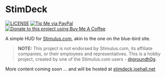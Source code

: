 # StimDeck

[![LICENSE](https://img.shields.io/badge/license-MIT-lightgrey.svg)](LICENSE.md)
[![Tip Me via PayPal](https://img.shields.io/badge/PayPal-tip%20me-green.svg?logo=paypal)](https://www.paypal.me/groundh0g)
[![Donate to this project using Buy Me A Coffee](https://img.shields.io/badge/buy%20me%20a%20coffee-donate-green.svg)](https://www.buymeacoffee.com/groundh0g)

A simple HUD for [Stimulus.com](https://www.stimulus.com/), akin to the one on the blue-bird site.

> **NOTE:** This project is not endorsed by Stimulus.com, its affiliate companies, or their employees and representatives. This is a hobby project, created by one of the Stimulus.com users - [@groundh0g](https://www.stimulus.com/groundh0g).

More content coming soon ... and will be hosted at [stimdeck.joehall.net](https://stimdeck.joehall.net/)

<!--

---

![icon](./media/icon.png)

---

![prototype](./docs/assets/images/posts/stimdeck-mockup.png)

---

-->